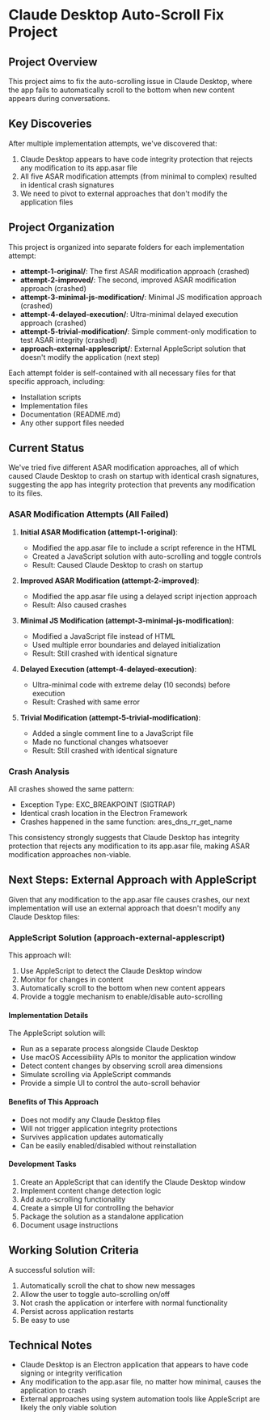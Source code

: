 # Claude Desktop Auto-Scroll Fix Project

## Project Overview

This project aims to fix the auto-scrolling issue in Claude Desktop, where the app fails to automatically scroll to the bottom when new content appears during conversations.

## Key Discoveries

After multiple implementation attempts, we've discovered that:

1. Claude Desktop appears to have code integrity protection that rejects any modification to its app.asar file
2. All five ASAR modification attempts (from minimal to complex) resulted in identical crash signatures
3. We need to pivot to external approaches that don't modify the application files

## Project Organization

This project is organized into separate folders for each implementation attempt:

- **attempt-1-original/**: The first ASAR modification approach (crashed)
- **attempt-2-improved/**: The second, improved ASAR modification approach (crashed)
- **attempt-3-minimal-js-modification/**: Minimal JS modification approach (crashed)
- **attempt-4-delayed-execution/**: Ultra-minimal delayed execution approach (crashed)
- **attempt-5-trivial-modification/**: Simple comment-only modification to test ASAR integrity (crashed)
- **approach-external-applescript/**: External AppleScript solution that doesn't modify the application (next step)

Each attempt folder is self-contained with all necessary files for that specific approach, including:
- Installation scripts 
- Implementation files
- Documentation (README.md)
- Any other support files needed

## Current Status

We've tried five different ASAR modification approaches, all of which caused Claude Desktop to crash on startup with identical crash signatures, suggesting the app has integrity protection that prevents any modification to its files.

### ASAR Modification Attempts (All Failed)

1. **Initial ASAR Modification (attempt-1-original)**:
   - Modified the app.asar file to include a script reference in the HTML
   - Created a JavaScript solution with auto-scrolling and toggle controls
   - Result: Caused Claude Desktop to crash on startup

2. **Improved ASAR Modification (attempt-2-improved)**:
   - Modified the app.asar file using a delayed script injection approach
   - Result: Also caused crashes

3. **Minimal JS Modification (attempt-3-minimal-js-modification)**:
   - Modified a JavaScript file instead of HTML
   - Used multiple error boundaries and delayed initialization
   - Result: Still crashed with identical signature

4. **Delayed Execution (attempt-4-delayed-execution)**:
   - Ultra-minimal code with extreme delay (10 seconds) before execution
   - Result: Crashed with same error

5. **Trivial Modification (attempt-5-trivial-modification)**:
   - Added a single comment line to a JavaScript file
   - Made no functional changes whatsoever
   - Result: Still crashed with identical signature

### Crash Analysis

All crashes showed the same pattern:
- Exception Type: EXC_BREAKPOINT (SIGTRAP)
- Identical crash location in the Electron Framework
- Crashes happened in the same function: ares_dns_rr_get_name

This consistency strongly suggests that Claude Desktop has integrity protection that rejects any modification to its app.asar file, making ASAR modification approaches non-viable.

## Next Steps: External Approach with AppleScript

Given that any modification to the app.asar file causes crashes, our next implementation will use an external approach that doesn't modify any Claude Desktop files:

### AppleScript Solution (approach-external-applescript)

This approach will:
1. Use AppleScript to detect the Claude Desktop window
2. Monitor for changes in content
3. Automatically scroll to the bottom when new content appears
4. Provide a toggle mechanism to enable/disable auto-scrolling

#### Implementation Details

The AppleScript solution will:
- Run as a separate process alongside Claude Desktop
- Use macOS Accessibility APIs to monitor the application window
- Detect content changes by observing scroll area dimensions
- Simulate scrolling via AppleScript commands
- Provide a simple UI to control the auto-scroll behavior

#### Benefits of This Approach

- Does not modify any Claude Desktop files
- Will not trigger application integrity protections
- Survives application updates automatically
- Can be easily enabled/disabled without reinstallation

#### Development Tasks

1. Create an AppleScript that can identify the Claude Desktop window
2. Implement content change detection logic
3. Add auto-scrolling functionality
4. Create a simple UI for controlling the behavior
5. Package the solution as a standalone application
6. Document usage instructions

## Working Solution Criteria

A successful solution will:
1. Automatically scroll the chat to show new messages
2. Allow the user to toggle auto-scrolling on/off
3. Not crash the application or interfere with normal functionality
4. Persist across application restarts
5. Be easy to use

## Technical Notes

- Claude Desktop is an Electron application that appears to have code signing or integrity verification
- Any modification to the app.asar file, no matter how minimal, causes the application to crash
- External approaches using system automation tools like AppleScript are likely the only viable solution
